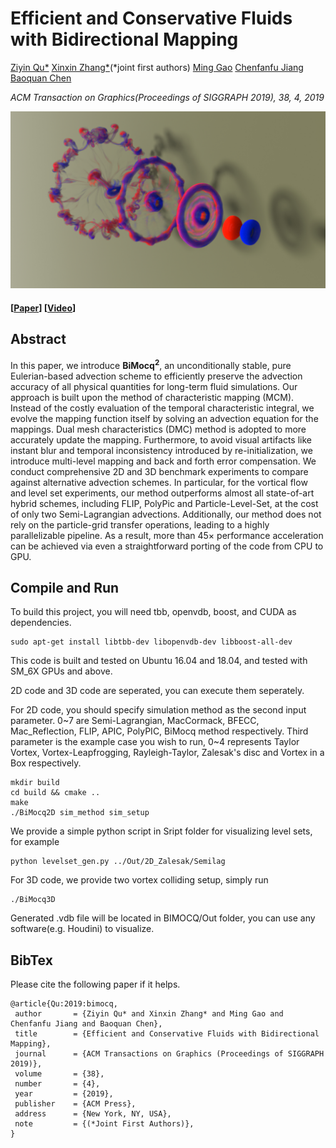 # Efficient and Conservative Fluids with Bidirectional Mapping

[Ziyin Qu*](http://ziyinq.me/)
[Xinxin Zhang*](https://zhxx1987.github.io/)(\*joint first authors)
[Ming Gao](https://www.seas.upenn.edu/~minggao/)
[Chenfanfu Jiang](https://www.seas.upenn.edu/~cffjiang/)
[Baoquan Chen](https://cfcs.pku.edu.cn/baoquan/)

*ACM Transaction on Graphics(Proceedings of SIGGRAPH 2019), 38, 4, 2019*

![Alt text](Images/teaser.jpg)

#### [[Paper](https://www.seas.upenn.edu/~cffjiang/research/qu2019advection/qu2019advection.pdf)] [[Video](https://www.youtube.com/watch?v=dDB3xhy55P8)]

## Abstract
In this paper, we introduce **BiMocq<sup>2</sup>**, an unconditionally stable, pure Eulerian-based advection scheme to efficiently preserve the advection accuracy of all physical quantities for long-term fluid simulations. Our approach is built upon the method of characteristic mapping (MCM). Instead of the costly evaluation of the temporal characteristic integral, we evolve the mapping function itself by solving an advection equation for the mappings. Dual mesh characteristics (DMC) method is adopted to more accurately update the mapping.
Furthermore, to avoid visual artifacts like instant blur and temporal inconsistency introduced by re-initialization, we introduce multi-level mapping and back and forth error compensation.
We conduct comprehensive 2D and 3D benchmark experiments to compare against alternative advection schemes.
In particular, for the vortical flow and level set experiments, our method outperforms almost all state-of-art hybrid schemes, including FLIP, PolyPic and Particle-Level-Set, at the cost of only two Semi-Lagrangian advections. 
Additionally, our method does not rely on the particle-grid transfer operations, leading to a highly parallelizable pipeline. 
As a result, more than $45\times$ performance acceleration can be achieved via even a straightforward porting of the code from CPU to GPU.

## Compile and Run
To build this project, you will need tbb, openvdb, boost, and CUDA as dependencies.
```
sudo apt-get install libtbb-dev libopenvdb-dev libboost-all-dev
```
This code is built and tested on Ubuntu 16.04 and 18.04, and tested with SM_6X GPUs and above.

2D code and 3D code are seperated, you can execute them seperately. 

For 2D code, you should specify simulation method as the second input parameter. 0~7 are Semi-Lagrangian, MacCormack, BFECC, Mac_Reflection, FLIP, APIC, PolyPIC, BiMocq method respectively.
Third parameter is the example case you wish to run, 0~4 represents Taylor Vortex, Vortex-Leapfrogging, Rayleigh-Taylor, Zalesak's disc and Vortex in a Box respectively.
```
mkdir build
cd build && cmake ..
make
./BiMocq2D sim_method sim_setup
```
We provide a simple python script in Sript folder for visualizing level sets, for example
```
python levelset_gen.py ../Out/2D_Zalesak/Semilag
```
For 3D code, we provide two vortex colliding setup, simply run
```
./BiMocq3D
```
Generated .vdb file will be located in BIMOCQ/Out folder, you can use any software(e.g. Houdini) to visualize.
## BibTex 

Please cite the following paper if it helps. 

```
@article{Qu:2019:bimocq,
 author       = {Ziyin Qu* and Xinxin Zhang* and Ming Gao and Chenfanfu Jiang and Baoquan Chen},
 title        = {Efficient and Conservative Fluids with Bidirectional Mapping},
 journal      = {ACM Transactions on Graphics (Proceedings of SIGGRAPH 2019)},
 volume       = {38},  
 number       = {4},  
 year         = {2019},   
 publisher    = {ACM Press},
 address      = {New York, NY, USA},
 note         = {(*Joint First Authors)},
}  
```
